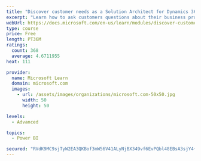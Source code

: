 ```yaml
---
title: "Discover customer needs as a Solution Architect for Dynamics 365 and Power Platform"
excerpt: "Learn how to ask customers questions about their business processes and feature requirements to create a viable solution."
webUrl: https://docs.microsoft.com/en-us/learn/modules/discover-customer-needs/
type: course
price: Free
length: PT36M
ratings:
  count: 368
  average: 4.6711955
heat: 111

provider:
  name: Microsoft Learn
  domain: microsoft.com
  images:
    - url: /assets/images/organizations/microsoft.com-50x50.jpg
      width: 50
      height: 50

levels:
  - Advanced

topics:
  - Power BI

secured: "RVdK9MC9sjTyW2EA3QKBof3mW56V41ALyNjBX349vf6EvPQbl48EBsA3sjY4+uuuDuL61y2MXsjR4siwcp297rTXNzfRtw+CmJeVBd3T9WH93Z/zzsrkptD4bceLQu6a4G+JpAo+d7uTj9Yj0reYljo6M0HE8XajMfZjI08yPsSM0DFAH6f0OnnGrxL6FDQMxsAURGiBDHD5iw5rw8Wm3lTjm0W+nCsQYUihqFSixdD8quuUriD4uBwbDxu7OVatkyw1S9BsWZETvS960MOWrMy61PA92a2VHV8C8qcB9GWsbqXbt35NQeqOmd2BVTfcCkvQhy01e89HARQKN9wegrw2neiPlSa7IOFDUOsvDX10oxh6Txb5pFHfQvkrjm7ZdjTo6/QYmNYUnKPFxolR0w==;bb54hvCSLDBlH+glj3KCrw=="
---
```


